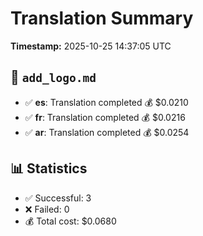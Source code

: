 # Translation Summary

**Timestamp:** 2025-10-25 14:37:05 UTC


## 📄 `add_logo.md`

- ✅ **es**: Translation completed
    💰 $0.0210
- ✅ **fr**: Translation completed
    💰 $0.0216
- ✅ **ar**: Translation completed
    💰 $0.0254

## 📊 Statistics

- ✅ Successful: 3
- ❌ Failed: 0
- 💰 Total cost: $0.0680
